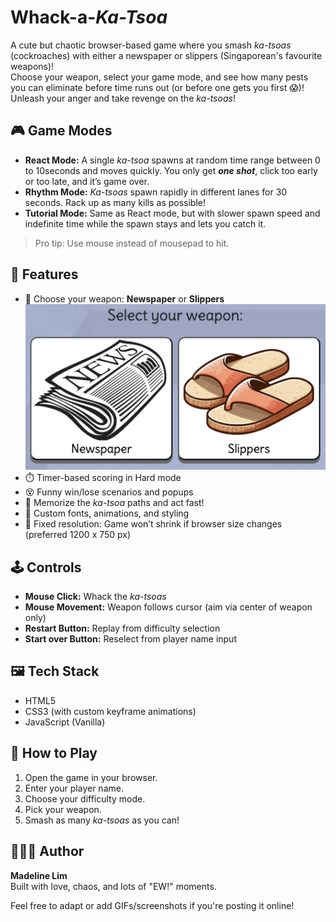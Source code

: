 # Whack-a-*Ka-Tsoa*

A cute but chaotic browser-based game where you smash *ka-tsoas* (cockroaches) with either a newspaper or slippers (Singaporean's favourite weapons)!  
Choose your weapon, select your game mode, and see how many pests you can eliminate before time runs out (or before one gets you first 😱)!  
 Unleash your anger and take revenge on the *ka-tsoas*!

## 🎮 Game Modes

- **React Mode:** A single *ka-tsoa* spawns at random time range between 0 to 10seconds and moves quickly. You only get ___one shot___, click too early or too late, and it’s game over.
- **Rhythm Mode:** *Ka-tsoas* spawn rapidly in different lanes for 30 seconds. Rack up as many kills as possible!
- **Tutorial Mode:** Same as React mode, but with slower spawn speed and indefinite time while the spawn stays and lets you catch it.  

> Pro tip: Use mouse instead of mousepad to hit.

## 🧰 Features

- 👞 Choose your weapon: **Newspaper** or **Slippers**  
![Weapon Selection: Newspaper or Slippers](./assets/weapon-selection.png)
- ⏱️ Timer-based scoring in Hard mode
- 😵 Funny win/lose scenarios and popups
- 🧠 Memorize the *ka-tsoa* paths and act fast!
- 💅 Custom fonts, animations, and styling
- 📱 Fixed resolution: Game won’t shrink if browser size changes (preferred 1200 x 750 px)

## 🕹️ Controls

- **Mouse Click:** Whack the *ka-tsoas*
- **Mouse Movement:** Weapon follows cursor (aim via center of weapon only)
- **Restart Button:** Replay from difficulty selection
- **Start over Button:** Reselect from player name input

## 🖼️ Tech Stack

- HTML5
- CSS3 (with custom keyframe animations)
- JavaScript (Vanilla)

## 🚀 How to Play

1. Open the game in your browser.
2. Enter your player name.
3. Choose your difficulty mode.
4. Pick your weapon.
5. Smash as many *ka-tsoas* as you can!

## 👩🏻‍💻 Author

**Madeline Lim**  
Built with love, chaos, and lots of "EW!" moments.

Feel free to adapt or add GIFs/screenshots if you're posting it online!
